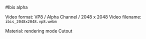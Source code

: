 #Ibis alpha

Video format: VP8 / Alpha Channel / 2048 x 2048
Video filename: `ibis_2048x2048.vp8.webm`

Material: rendering mode Cutout

